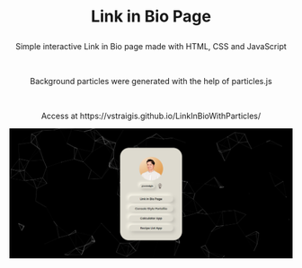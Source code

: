 # <p align=center> Link in Bio Page </p>
<p align=center>Simple interactive Link in Bio page made with HTML, CSS and JavaScript </p> <br />
<p align=center>Background particles were generated with the help of particles.js </p><br />
<p align=center>Access at https://vstraigis.github.io/LinkInBioWithParticles/</p>

![](assets/preview.png?raw=true "Preview")
